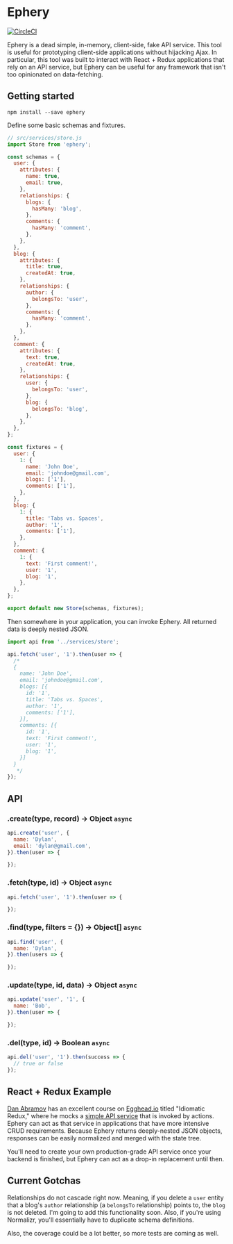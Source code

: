 # Ephery
[![CircleCI](https://circleci.com/gh/dylnslck/ephery.svg?style=svg)](https://circleci.com/gh/dylnslck/ephery)

Ephery is a dead simple, in-memory, client-side, fake API service. This tool is useful for prototyping client-side applications without hijacking Ajax. In particular, this tool was built to interact with React  + Redux applications that rely on an API service, but Ephery can be useful for any framework that isn't too opinionated on data-fetching.

## Getting started
```
npm install --save ephery
```

Define some basic schemas and fixtures.

```js
// src/services/store.js
import Store from 'ephery';

const schemas = {
  user: {
    attributes: {
      name: true,
      email: true,
    },
    relationships: {
      blogs: {
        hasMany: 'blog',
      },
      comments: {
        hasMany: 'comment',
      },
    },
  },
  blog: {
    attributes: {
      title: true,
      createdAt: true,
    },
    relationships: {
      author: {
        belongsTo: 'user',
      },
      comments: {
        hasMany: 'comment',
      },
    },
  },
  comment: {
    attributes: {
      text: true,
      createdAt: true,
    },
    relationships: {
      user: {
        belongsTo: 'user',
      },
      blog: {
        belongsTo: 'blog',
      },
    },
  },
};

const fixtures = {
  user: {
    1: {
      name: 'John Doe',
      email: 'johndoe@gmail.com',
      blogs: ['1'],
      comments: ['1'],
    },
  },
  blog: {
    1: {
      title: 'Tabs vs. Spaces',
      author: '1',
      comments: ['1'],
    },
  },
  comment: {
    1: {
      text: 'First comment!',
      user: '1',
      blog: '1',
    },
  },
};

export default new Store(schemas, fixtures);
```

Then somewhere in your application, you can invoke Ephery. All returned data is deeply nested JSON.

```js
import api from '../services/store';

api.fetch('user', '1').then(user => {
  /*
  {
    name: 'John Doe',
    email: 'johndoe@gmail.com',
    blogs: [{
      id: '1',
      title: 'Tabs vs. Spaces',
      author: '1',
      comments: ['1'],
    }],
    comments: [{
      id: '1',
      text: 'First comment!',
      user: '1',
      blog: '1',
    }]
  }
   */
});
```

## API

### .create(type, record) -> Object `async`

```js
api.create('user', {
  name: 'Dylan',
  email: 'dylan@gmail.com',
}).then(user => {

});
```

### .fetch(type, id) -> Object `async`

```js
api.fetch('user', '1').then(user => {

});
```

### .find(type, filters = {}) -> Object[] `async`

```js
api.find('user', {
  name: 'Dylan',
}).then(users => {

});
```

### .update(type, id, data) -> Object `async`

```js
api.update('user', '1', {
  name: 'Bob',
}).then(user => {

});
```

### .del(type, id) -> Boolean `async`

```js
api.del('user', '1').then(success => {
  // true or false
});
```

## React + Redux Example
[Dan Abramov](https://twitter.com/dan_abramov) has an excellent course on [Egghead.io](https://egghead.io/courses/building-react-applications-with-idiomatic-redux) titled "Idiomatic Redux," where he mocks a [simple API service](https://github.com/gaearon/todos/blob/27-updating-data-on-the-server/src/api/index.js) that is invoked by actions. Ephery can act as that service in applications that have more intensive CRUD requirements. Because Ephery returns deeply-nested JSON objects, responses can be easily normalized and merged with the state tree.

You'll need to create your own production-grade API service once your backend is finished, but Ephery can act as a drop-in replacement until then.

## Current Gotchas
Relationships do not cascade right now. Meaning, if you delete a `user` entity that a blog's `author` relationship  (a `belongsTo` relationship) points to, the `blog` is not deleted. I'm going to add this functionality soon. Also, if you're using Normalizr, you'll essentially have to duplicate schema definitions.

Also, the coverage could be a lot better, so more tests are coming as well.
